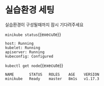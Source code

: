# 실습환경 세팅

실습환경이 구성될때까지 잠시 기다려주세요

`minikube status`{{execute}}

```
host: Running
kubelet: Running
apiserver: Running
kubeconfig: Configured
```

`kubectl get node`{{execute}}

```
NAME       STATUS   ROLES    AGE    VERSION
minikube   Ready    master   8m1s   v1.17.3
```
